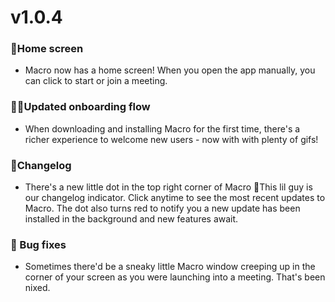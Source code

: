 # v1.0.4

### 🏡Home screen

- Macro now has a home screen! When you open the app manually, you can click to start or join a meeting.

### 🏄‍♀️Updated onboarding flow

- When downloading and installing Macro for the first time, there's a richer experience to welcome new users - now with with plenty of gifs!

### 📝Changelog

- There's a new little dot in the top right corner of Macro 👀This lil guy is our changelog indicator. Click anytime to see the most recent updates to Macro. The dot also turns red to notify you a new update has been installed in the background and new features await.

### 🐛 Bug fixes

- Sometimes there'd be a sneaky little Macro window creeping up in the corner of your screen as you were launching into a meeting. That's been nixed.
